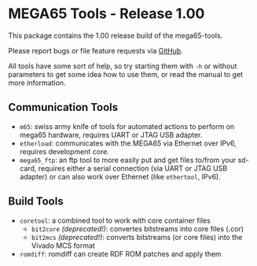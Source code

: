 
# MEGA65 Tools - Release 1.00

This package contains the 1.00 release build of the mega65-tools.

Please report bugs or file feature requests via
[GitHub](https://github.com/MEGA65/mega65-tools/issues).

All tools have some sort of help, so try starting them with `-h` or without
parameters to get some idea how to use them, or read the manual to get more
information.

## Communication Tools

- `m65`: swiss army knife of tools for automated actions to perform on mega65
  hardware, requires UART or JTAG USB adapter.
- `etherload`: communicates with the MEGA65 via Ethernet over IPv6, requires
  development core.
- `mega65_ftp`: an ftp tool to more easily put and get files to/from your sd-card,
  requires either a serial connection (via UART or JTAG USB adapter) or can also
  work over Ethernet (like `ethertool`, IPv6).

## Build Tools

- `coretool`: a combined tool to work with core container files
  - `bit2core` *(deprecated!)*: convertes bitstreams into core files (.cor)
  - `bit2mcs` *(deprecated!)*: converts bitstreams (or core files) into the Vivado MCS format
- `romdiff`: romdiff can create RDF ROM patches and apply them
